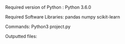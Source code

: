 Required version of Python : 
Python 3.6.0

Required Software Libraries: 
pandas 
numpy
scikit-learn

Commands: 
Python3 project.py

Outputted files: 


